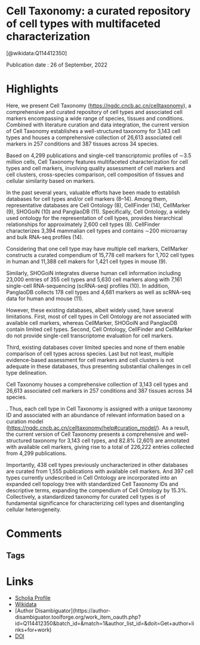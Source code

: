 
Cell Taxonomy: a curated repository of cell types with multifaceted characterization
====================================================================================
  
  [@wikidata:Q114412350]  
  
Publication date : 26 of September, 2022  

# Highlights  

Here, we present Cell Taxonomy (https://ngdc.cncb.ac.cn/celltaxonomy), a comprehensive and curated repository of cell types and associated cell markers encompassing a wide range of species, tissues and conditions. Combined with literature curation and data integration, the current version of Cell Taxonomy establishes a well-structured taxonomy for 3,143 cell types and houses a comprehensive collection of 26,613 associated cell markers in 257 conditions and 387 tissues across 34 species. 

Based on 4,299 publications and single-cell transcriptomic profiles of ∼3.5 million cells, Cell Taxonomy features multifaceted characterization for cell types and cell markers, involving quality assessment of cell markers and cell clusters, cross-species comparison, cell composition of tissues and cellular similarity based on markers.

In the past several years, valuable efforts have been made to establish databases for cell types and/or cell markers (8–14). Among them, representative databases are Cell Ontology (8), CellFinder (14), CellMarker (9), SHOGoiN (10) and PanglaoDB (11). Specifically, Cell Ontology, a widely used ontology for the representation of cell types, provides hierarchical relationships for approximately 2,600 cell types (8). CellFinder characterizes 3,394 mammalian cell types and contains ∼200 microarray and bulk RNA-seq profiles (14).

Considering that one cell type may have multiple cell markers, CellMarker constructs a curated compendium of 15,778 cell markers for 1,702 cell types in human and 11,388 cell makers for 1,421 cell types in mouse (9).

Similarly, SHOGoiN integrates diverse human cell information including 23,000 entries of 355 cell types and 5,630 cell markers along with 7,161 single-cell RNA-sequencing (scRNA-seq) profiles (10). In addition, PanglaoDB collects 178 cell types and 4,681 markers as well as scRNA-seq data for human and mouse (11).

However, these existing databases, albeit widely used, have several limitations. First, most of cell types in Cell Ontology are not associated with available cell markers, whereas CellMarker, SHOGoiN and PanglaoDB contain limited cell types. Second, Cell Ontology, CellFinder and CellMarker do not provide single-cell transcriptome evaluation for cell markers.

Third, existing databases cover limited species and none of them enable comparison of cell types across species. Last but not least, multiple evidence-based assessment for cell markers and cell clusters is not adequate in these databases, thus presenting substantial challenges in cell type delineation.

Cell Taxonomy houses a comprehensive collection of 3,143 cell types and 26,613 associated cell markers in 257 conditions and 387 tissues across 34 species.

. Thus, each cell type in Cell Taxonomy is assigned with a unique taxonomy ID and associated with an abundance of relevant information based on a curation model (https://ngdc.cncb.ac.cn/celltaxonomy/help#curation_model/). As a result, the current version of Cell Taxonomy presents a comprehensive and well-structured taxonomy for 3,143 cell types, and 82.8% (2,601) are annotated with available cell markers, giving rise to a total of 226,222 entries collected from 4,299 publications.

Importantly, 438 cell types previously uncharacterized in other databases are curated from 1,555 publications with available cell markers. And 397 cell types currently undescribed in Cell Ontology are incorporated into an expanded cell topology tree with standardized Cell Taxonomy IDs and descriptive terms, expanding the compendium of Cell Ontology by 15.3%. Collectively, a standardized taxonomy for curated cell types is of fundamental significance for characterizing cell types and disentangling cellular heterogeneity.




# Comments

## Tags

# Links
  
 * [Scholia Profile](https://scholia.toolforge.org/work/Q114412350)  
 * [Wikidata](https://www.wikidata.org/wiki/Q114412350)  
 * [Author Disambiguator](https://author-
disambiguator.toolforge.org/work_item_oauth.php?id=Q114412350&batch_id=&match=1&author_list_id=&doit=Get+author+links+for+work)  
 * [DOI](https://doi.org/10.1093/NAR/GKAC816)  
